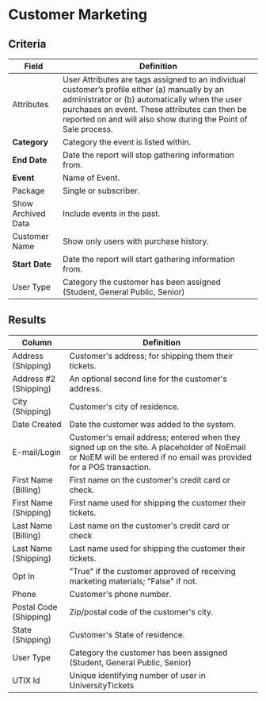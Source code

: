 # Customer Marketing

## Criteria

| **Field** | **Definition** |
| --- | --- |
| Attributes | User Attributes are tags assigned to an individual customer’s profile either (a) manually by an administrator or (b) automatically when the user purchases an event. These attributes can then be reported on and will also show during the Point of Sale process.|
| **Category** | Category the event is listed within. |
| **End Date** | Date the report will stop gathering information from. |
| **Event** |Name of Event.|
| Package | Single or subscriber.|
| Show Archived Data | Include events in the past.|
| Customer Name | Show only users with purchase history. |
| **Start Date** | Date the report will start gathering information from. |
| User Type | Category the customer has been assigned (Student, General Public, Senior)|

## Results

| **Column** | **Definition** |
| --- | --- |
| Address \(Shipping\) |  Customer's address; for shipping them their tickets.|
| Address \#2 \(Shipping\) | An optional second line for the customer's address. |
| City \(Shipping\) | Customer's city of residence.|
| Date Created | Date the customer was added to the system.|
| E-mail/Login | Customer's email address; entered when they signed up on the site. A placeholder of NoEmail or NoEM will be entered if no email was provided for a POS transaction.|
| First Name \(Billing\) | First name on the customer's credit card or check.|
| First Name \(Shipping\) | First name used for shipping the customer their tickets.|
| Last Name \(Billing\) | Last name on the customer's credit card or check|
| Last Name \(Shipping\) | Last name used for shipping the customer their tickets.|
| Opt In | "True" if the customer approved of receiving marketing materials; "False" if not.|
| Phone | Customer's phone number.|
| Postal Code \(Shipping\) | Zip/postal code of the customer's city.|
| State \(Shipping\) | Customer's State of residence.|
| User Type | Category the customer has been assigned (Student, General Public, Senior)|
| UTIX Id | Unique identifying number of user in UniversityTickets |

